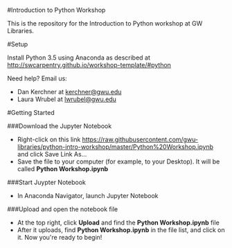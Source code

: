 
#Introduction to Python Workshop

This is the repository for the Introduction to Python workshop at GW Libraries.

#Setup

Install Python 3.5 using Anaconda as described at http://swcarpentry.github.io/workshop-template/#python

Need help?  Email us:
* Dan Kerchner at kerchner@gwu.edu
* Laura Wrubel at lwrubel@gwu.edu 

#Getting Started

###Download the Jupyter Notebook

* Right-click on this link  https://raw.githubusercontent.com/gwu-libraries/python-intro-workshop/master/Python%20Workshop.ipynb  and click Save Link As...
* Save the file to your computer (for example, to your Desktop).  It will be called **Python Workshop.ipynb**

###Start Juypter Notebook

* In Anaconda Navigator, launch Jupyter Notebook

###Upload and open the notebook file

* At the top right, click **Upload** and find the **Python Workshop.ipynb** file
* After it uploads, find **Python Workshop.ipynb** in the file list, and click on it.  Now you're ready to begin!




